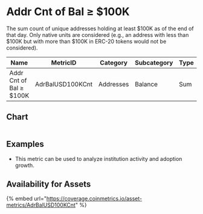# Addr Cnt of Bal ≥ $100K

The sum count of unique addresses holding at least $100K as of the end of that day. Only native units are considered (e.g., an address with less than $100K but with more than $100K in ERC-20 tokens would not be considered).

| Name                    | MetricID         | Category  | Subcategory | Type | Unit      | Interval |
| ----------------------- | ---------------- | --------- | ----------- | ---- | --------- | -------- |
| Addr Cnt of Bal ≥ $100K | AdrBalUSD100KCnt | Addresses | Balance     | Sum  | Addresses | 1 day    |

## Chart

<figure><img src="../../../.gitbook/assets/BTC_Addresses_with_Bal_≥__100K.png" alt=""><figcaption></figcaption></figure>

## Examples

* This metric can be used to analyze institution activity and adoption growth.

## Availability for Assets

{% embed url="https://coverage.coinmetrics.io/asset-metrics/AdrBalUSD100KCnt" %}
